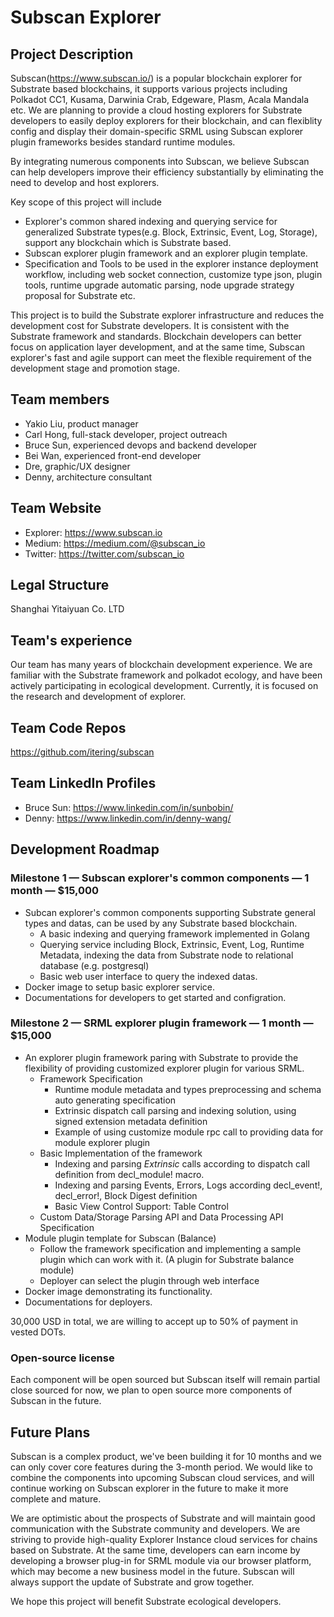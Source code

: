 # Subscan Explorer

## Project Description
Subscan(https://www.subscan.io/) is a popular blockchain explorer for Substrate based blockchains, it supports various projects including Polkadot CC1, Kusama, Darwinia Crab, Edgeware, Plasm, Acala Mandala etc. We are planning to provide a cloud hosting explorers for Substrate developers to easily deploy explorers for their blockchain, and can flexiblity config and display their domain-specific SRML using Subscan explorer plugin frameworks besides standard runtime modules.

By integrating numerous components into Subscan, we believe Subscan can help developers improve their efficiency substantially by eliminating the need to develop and host explorers.

Key scope of this project will include

* Explorer's common shared indexing and querying service for generalized Substrate types(e.g. Block, Extrinsic, Event, Log, Storage), support any blockchain which is Substrate based.
* Subscan explorer plugin framework and an explorer plugin template.
* Specification and Tools to be used in the explorer instance deployment workflow, including web socket connection, customize type json, plugin tools, runtime upgrade automatic parsing, node upgrade strategy proposal for Substrate etc.

This project is to build the Substrate explorer infrastructure and reduces the development cost for Substrate developers. It is consistent with the Substrate framework and standards. Blockchain developers can better focus on application layer development, and at the same time, Subscan explorer's fast and agile support can meet the flexible requirement of the development stage and promotion stage.

## Team members
* Yakio Liu, product manager
* Carl Hong, full-stack developer, project outreach
* Bruce Sun, experienced devops and backend developer
* Bei Wan, experienced front-end developer
* Dre, graphic/UX designer
* Denny, architecture consultant

## Team Website
* Explorer: https://www.subscan.io
* Medium: https://medium.com/@subscan_io
* Twitter: https://twitter.com/subscan_io

## Legal Structure 
Shanghai Yitaiyuan Co. LTD

## Team's experience
Our team has many years of blockchain development experience. We are familiar with the Substrate framework and polkadot ecology, and have been actively participating in ecological development. Currently, it is focused on the research and development of explorer.

## Team Code Repos
https://github.com/itering/subscan

## Team LinkedIn Profiles
* Bruce Sun: https://www.linkedin.com/in/sunbobin/
* Denny: https://www.linkedin.com/in/denny-wang/

## Development Roadmap

### Milestone 1 — Subscan explorer's common components — 1 month — $15,000
* Subcan explorer's common components supporting Substrate general types and datas, can be used by any Substrate based blockchain.
    * A basic indexing and querying framework implemented in Golang
    * Querying service including Block, Extrinsic, Event, Log, Runtime Metadata, indexing the data from Substrate node to relational database (e.g. postgresql)
    * Basic web user interface to query the indexed datas.
* Docker image to setup basic explorer service.
* Documentations for developers to get started and configration.

### Milestone 2 — SRML explorer plugin framework — 1 month — $15,000
* An explorer plugin framework paring with Substrate to provide the flexibility of providing customized explorer plugin for various SRML.
    * Framework Specification
        * Runtime module metadata and types preprocessing and schema auto generating specification
        * Extrinsic dispatch call parsing and indexing solution, using signed extension metadata definition
        * Example of using customize module rpc call to providing data for module explorer plugin
    * Basic Implementation of the framework
        * Indexing and parsing *Extrinsic* calls according to dispatch call definition from decl_module! macro.
        * Indexing and parsing Events, Errors, Logs according decl_event!, decl_error!, Block Digest definition
        * Basic View Control Support: Table Control
    * Custom Data/Storage Parsing API and Data Processing API Specification
* Module plugin template for Subscan (Balance)
    * Follow the framework specification and implementing a sample plugin which can work with it. (A plugin for Substrate balance module)
    * Deployer can select the plugin through web interface
* Docker image demonstrating its functionality.
* Documentations for deployers.

30,000 USD in total, we are willing to accept up to 50% of payment in vested DOTs.

### Open-source license
Each component will be open sourced but Subscan itself will remain partial close sourced for now, we plan to open source more components of Subscan in the future.

## Future Plans
Subscan is a complex product, we've been building it for 10 months and we can only cover core features during the 3-month period. We would like to combine the components into upcoming Subscan cloud services, and will continue working on Subscan explorer in the future to make it more complete and mature. 

We are optimistic about the prospects of Substrate and will maintain good communication with the Substrate community and developers. We are striving to provide high-quality Explorer Instance cloud services for chains based on Substrate. At the same time, developers can earn income by developing a browser plug-in for SRML module via our browser platform, which may become a new business model in the future. Subscan will always support the update of Substrate and grow together.

We hope this project will benefit Substrate ecological developers.

